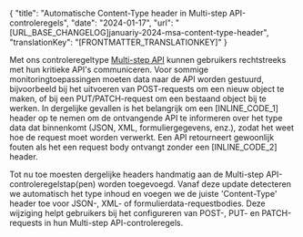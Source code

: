 {
  "title": "Automatische Content-Type header in Multi-step API-controleregels",
  "date": "2024-01-17",
  "url": "[URL_BASE_CHANGELOG]januariy-2024-msa-content-type-header",
  "translationKey": "[FRONTMATTER_TRANSLATIONKEY]"
}

Met ons controleregeltype [Multi-step API]([LINK_URL_1]) kunnen gebruikers rechtstreeks met hun kritieke API's communiceren. Voor sommige monitoringtoepassingen moeten data naar de API worden gestuurd, bijvoorbeeld bij het uitvoeren van POST-requests om een nieuw object te maken, of bij een PUT/PATCH-request om een bestaand object bij te werken. In dergelijke gevallen is het belangrijk om een [INLINE_CODE_1] header op te nemen om de ontvangende API te informeren over het type data dat binnenkomt (JSON, XML, formuliergegevens, enz.), zodat het weet hoe de request moet worden verwerkt.  Een API retourneert gewoonlijk fouten als het een request body ontvangt zonder een [INLINE_CODE_2] header.

Tot nu toe moesten dergelijke headers handmatig aan de Multi-step API-controleregelstap(pen) worden toegevoegd. Vanaf deze update detecteren we automatisch het type inhoud en voegen we de juiste 'Content-Type' header toe voor JSON-, XML- of formulierdata-requestbodies. Deze wijziging helpt gebruikers bij het configureren van POST-, PUT- en PATCH-requests in hun Multi-step API-controleregels. 
